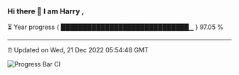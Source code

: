 ### Hi there 👋 I am Harry , 

⏳ Year progress { █████████████████████████████▁ } 97.05 %

---

⏰ Updated on Wed, 21 Dec 2022 05:54:48 GMT

![Progress Bar CI](https://github.com/duykhang68/duykhang68/workflows/Progress%20Bar%20CI/badge.svg)
